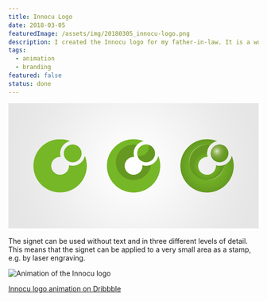 ```yaml
---
title: Innocu Logo
date: 2018-03-05
featuredImage: /assets/img/20180305_innocu-logo.png
description: I created the Innocu logo for my father-in-law. It is a word-image mark and consists of the text "INNOCU" – which is short for Innovation Cueni – and the abstract signet, which combines the letters c and i.
tags:
  - animation
  - branding
featured: false
status: done
---
```

![Signet variants INNOCU](/assets/img/20180305_innocu-logo_1.png)

The signet can be used without text and in three different levels of detail. This means that the signet can be applied to a very small area as a stamp, e.g. by laser engraving.

![Animation of the Innocu logo](/assets/img/20180305_innocu-logo_2.gif)

[Innocu logo animation on Dribbble](https://dribbble.com/shots/4301001-Innocu-Animation)
